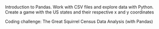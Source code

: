 Introduction to Pandas. Work with CSV files and explore data with Python. Create a game with the US states and their respective x and y coordinates

Coding challenge: The Great Squirrel Census Data Analysis (with Pandas)
